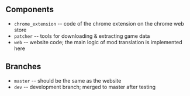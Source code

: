 ## Components

* `chrome_extension` -- code of the chrome extension on the chrome web store
* `patcher` -- tools for downloading & extracting game data
* `web` -- website code; the main logic of mod translation is implemented here

## Branches

* `master` -- should be the same as the website
* `dev` -- development branch; merged to master after testing

